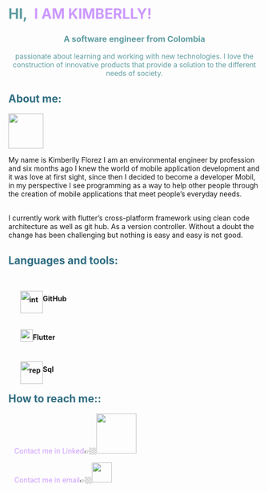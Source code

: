 <h1 style="color: #5e9ca0;">HI,&nbsp; <span style="color: #cc99ff;">I AM KIMBERLLY!</span></h1>
<h3 dir="auto" align="center"><span style="color: #5e9ca0;">A software engineer from Colombia</span></h3>
<p style="text-align: center;"><span style="color: #5e9ca0;">passionate about learning and working with new technologies. I love the construction of innovative products that provide a solution to the different needs of society. </span></p>
<h2 style="color: #2e6c80;">About me:</h2>
<p><img src="https://media.giphy.com/media/VgCDAzcKvsR6OM0uWg/giphy.gif" width="70" /></p>
<p>My name is Kimberlly Florez I am an environmental engineer by profession and six months ago I knew the world of mobile application development and it was love at first sight, since then I decided to become a developer Mobil, in my perspective I see programming as a way to help other people through the creation of mobile applications that meet people&rsquo;s everyday needs.</p>
<p><br />I currently work with flutter&rsquo;s cross-platform framework using clean code architecture as well as git hub. As a version controller. Without a doubt the change has been challenging but nothing is easy and easy is not good.</p>
<h2 style="color: #2e6c80;">Languages and tools:</h2>
<p>&nbsp;</p>
<ol style="list-style: none; font-size: 14px; line-height: 32px; font-weight: bold;">
<li style="clear: both;"><img style="float: left;" src="https://foundations.projectpythia.org/_images/GitHub-logo.png" alt="interactive connection" width="45" />GitHub</li>
<li style="clear: both;">&nbsp;</li>
<li style="clear: both;"><img style="float: left;" src="https://storage.googleapis.com/cms-storage-bucket/0dbfcc7a59cd1cf16282.png" alt="html cleaner" width="25" /> Flutter</li>
<li style="clear: both;">&nbsp;</li>
<li style="clear: both;"><img style="float: left;" src="https://mpng.subpng.com/20190328/epg/kisspng-microsoft-azure-sql-database-microsoft-sql-server-sql-introduction-5c9d94111ab135.6826215415538309291093.jpg" alt="replace text" width="45" />Sql</li>
</ol>
<h2 style="color: #2e6c80;">How to reach me::</h2>
<p>&nbsp; &nbsp;<span style="color: #cc99ff;">Contact me in Linked</span>👉🏼<a href="https://www.linkedin.com/in/kimberlly-cathalina-florez-sanchez-3ab8041b8/" rel="nofollow"><img src="https://brand.linkedin.com/content/dam/me/business/en-us/amp/brand-site/v2/bg/LI-Logo.svg.original.svg" width="80" /></a></p>
<p>&nbsp; &nbsp;<span style="color: #cc99ff;">Contact me in email</span>👉🏼<a href="https://www.linkedin.com/in/kimberlly-cathalina-florez-sanchez-3ab8041b8/" rel="nofollow"><img src="https://logodownload.org/wp-content/uploads/2018/03/gmail-logo-4-1.png" width="40" /></a></p>
<p>&nbsp;</p>
<p><strong>&nbsp;</strong></p>
